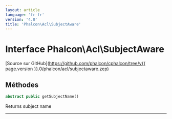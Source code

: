 ```yaml
---
layout: article
language: 'fr-fr'
version: '4.0'
title: 'Phalcon\Acl\SubjectAware'
---
```

# Interface **Phalcon\Acl\SubjectAware**

[Source sur GitHub](https://github.com/phalcon/cphalcon/tree/v{{ page.version }}.0/phalcon/acl/subjectaware.zep)

## Méthodes

```php
abstract public getSubjectName()
```

Returns subject name

* * *